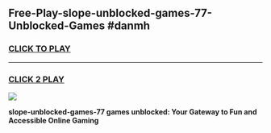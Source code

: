 
## Free-Play-slope-unblocked-games-77-Unblocked-Games #danmh
<h3>
<a href="https://news.freeplayer.one?title=slope-unblocked-games-77&ref=8M">CLICK TO PLAY</a></h3>
<hr>

<h3>
<a href="https://news.freeplayer.one?title=slope-unblocked-games-77&ref=8M">CLICK 2 PLAY</a>
  
</h3>

<a href="https://news.freeplayer.one?title=slope-unblocked-games-77&ref=8M"><img src="https://clearcache.store/games.png"></a>


**slope-unblocked-games-77 games unblocked: Your Gateway to Fun and Accessible Online Gaming**
